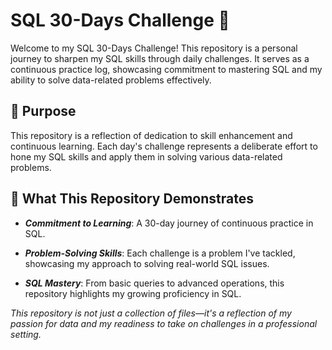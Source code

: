 
# SQL 30-Days Challenge 🚀


Welcome to my SQL 30-Days Challenge! This repository is a personal journey to sharpen my SQL skills through daily challenges. It serves as a continuous practice log, showcasing commitment to mastering SQL and my ability to solve data-related problems effectively.


## 🌟 Purpose

This repository is a reflection of dedication to skill enhancement and continuous learning. Each day's challenge represents a deliberate effort to hone my SQL skills and apply them in solving various data-related problems.


## 💼 What This Repository Demonstrates

- ***Commitment to Learning***: A 30-day journey of continuous practice in SQL.

- ***Problem-Solving Skills***: Each challenge is a problem I've tackled, showcasing my approach to solving real-world SQL issues.

- ***SQL Mastery***: From basic queries to advanced operations, this repository highlights my growing proficiency in SQL.



*This repository is not just a collection of files—it's a reflection of my passion for data and my readiness to take on challenges in a professional setting.*

